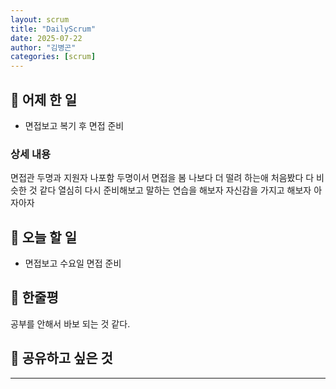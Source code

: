 ```yaml
---
layout: scrum
title: "DailyScrum"
date: 2025-07-22
author: "김병곤"
categories: [scrum]
---
```


## 📝 어제 한 일

- 면접보고 복기 후 면접 준비

### 상세 내용

면접관 두명과 지원자 나포함 두명이서 면접을 봄 
나보다 더 떨려 하는애 처음봤다 다 비슷한 것 같다 열심히 다시 준비해보고 말하는 연습을 해보자 
자신감을 가지고 해보자 아자아자 

## 🎯 오늘 할 일

- 면접보고 수요일 면접 준비

## 💭 한줄평

공부를 안해서 바보 되는 것 같다.

## 🔗 공유하고 싶은 것

---
